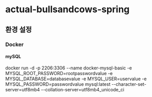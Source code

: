 # actual-bullsandcows-spring

## 환경 설정

### Docker

#### mySQL
docker run -d -p 2206:3306 --name docker-mysql-basic -e MYSQL_ROOT_PASSWORD=rootpasswordvalue -e MYSQL_DATABASE=databasevalue -e MYSQL_USER=uservalue -e MYSQL_PASSWORD=passwordvalue mysql:latest --character-set-server=utf8mb4 --collation-server=utf8mb4_unicode_ci
